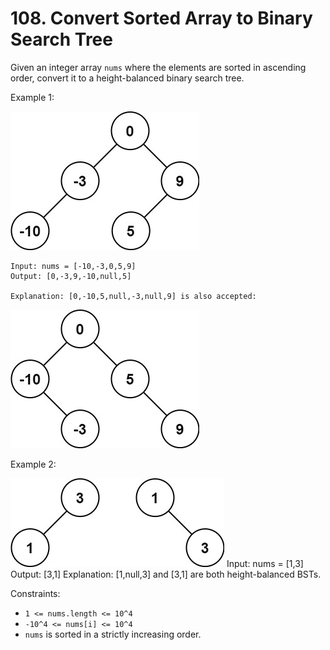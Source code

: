 # 108. Convert Sorted Array to Binary Search Tree

Given an integer array `nums` where the elements are sorted in ascending order, convert it to a height-balanced binary search tree.

Example 1:

![](example_1.png)

    Input: nums = [-10,-3,0,5,9]
    Output: [0,-3,9,-10,null,5]

    Explanation: [0,-10,5,null,-3,null,9] is also accepted:
![](example_1_2.png)

Example 2:

![](example_2.png)
    Input: nums = [1,3]
    Output: [3,1]
    Explanation: [1,null,3] and [3,1] are both height-balanced BSTs.



Constraints:

- `1 <= nums.length <= 10^4`
- `-10^4 <= nums[i] <= 10^4`
- `nums` is sorted in a strictly increasing order.